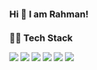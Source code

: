 ### Hi 👋 I am Rahman!

### 🤝🏻 Tech Stack

![](https://img.shields.io/badge/typescript-orange?style=flat&logo=typescript&logoColor=white)
![](https://img.shields.io/badge/JavaScript-orange?style=flat&logo=javascript&logoColor=white)
![](https://img.shields.io/badge/-React-black?style=flat&logo=react)
![](https://img.shields.io/badge/-Angular-black?style=flat&logo=angular)
![](https://img.shields.io/badge/-NodeJS-black?style=flat&logo=Node.js)
![](https://img.shields.io/badge/Java-orange?style=flat&logo=java&logoColor=white)


<!--
**amrahman90/amrahman90** is a ✨ _special_ ✨ repository because its `README.md` (this file) appears on your GitHub profile.

Here are some ideas to get you started:

- 🔭 I’m currently working on ...
- 🌱 I’m currently learning ...
- 👯 I’m looking to collaborate on ...
- 🤔 I’m looking for help with ...
- 💬 Ask me about ...
- 📫 How to reach me: ...
- 😄 Pronouns: ...
- ⚡ Fun fact: ...
-->
